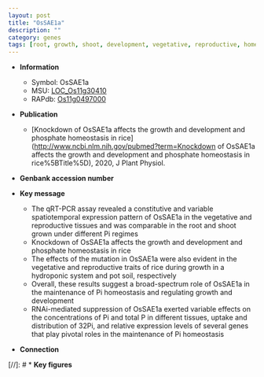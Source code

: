 ```yaml
---
layout: post
title: "OsSAE1a"
description: ""
category: genes
tags: [root, growth, shoot, development, vegetative, reproductive, homeostasis, phosphate, Pi,  pi , Pi homeostasis, phosphate homeostasis]
---
```


* **Information**  
    + Symbol: OsSAE1a  
    + MSU: [LOC_Os11g30410](http://rice.uga.edu/cgi-bin/ORF_infopage.cgi?orf=LOC_Os11g30410)  
    + RAPdb: [Os11g0497000](http://rapdb.dna.affrc.go.jp/viewer/gbrowse_details/irgsp1?name=Os11g0497000)  

* **Publication**  
    + [Knockdown of OsSAE1a affects the growth and development and phosphate homeostasis in rice](http://www.ncbi.nlm.nih.gov/pubmed?term=Knockdown of OsSAE1a affects the growth and development and phosphate homeostasis in rice%5BTitle%5D), 2020, J Plant Physiol.

* **Genbank accession number**  

* **Key message**  
    + The qRT-PCR assay revealed a constitutive and variable spatiotemporal expression pattern of OsSAE1a in the vegetative and reproductive tissues and was comparable in the root and shoot grown under different Pi regimes
    + Knockdown of OsSAE1a affects the growth and development and phosphate homeostasis in rice
    + The effects of the mutation in OsSAE1a were also evident in the vegetative and reproductive traits of rice during growth in a hydroponic system and pot soil, respectively
    + Overall, these results suggest a broad-spectrum role of OsSAE1a in the maintenance of Pi homeostasis and regulating growth and development
    + RNAi-mediated suppression of OsSAE1a exerted variable effects on the concentrations of Pi and total P in different tissues, uptake and distribution of 32Pi, and relative expression levels of several genes that play pivotal roles in the maintenance of Pi homeostasis

* **Connection**  

[//]: # * **Key figures**  


